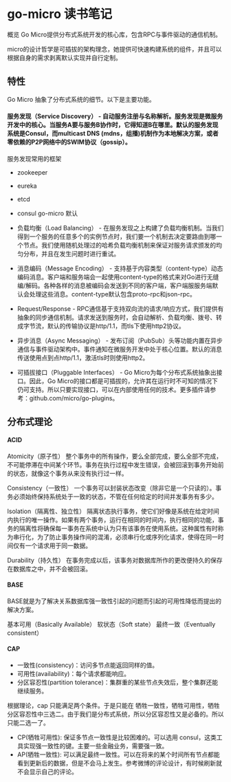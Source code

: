 # go-micro 读书笔记
概览
Go Micro提供分布式系统开发的核心库，包含RPC与事件驱动的通信机制。

micro的设计哲学是可插拔的架构理念，她提供可快速构建系统的组件，并且可以根据自身的需求剥离默认实现并自行定制。


## 特性
Go Micro 抽象了分布式系统的细节。以下是主要功能。

#### 服务发现（Service Discovery） - 自动服务注册与名称解析。服务发现是微服务开发中的核心。当服务A要与服务B协作时，它得知道B在哪里。默认的服务发现系统是Consul，而multicast DNS (mdns，组播)机制作为本地解决方案，或者零依赖的P2P网络中的SWIM协议（gossip）。
服务发现常用的框架 
- zookeeper
- eureka
- etcd
- consul go-micro 默认

- 负载均衡（Load Balancing） - 在服务发现之上构建了负载均衡机制。当我们得到一个服务的任意多个的实例节点时，我们要一个机制去决定要路由到哪一个节点。我们使用随机处理过的哈希负载均衡机制来保证对服务请求颁发的均匀分布，并且在发生问题时进行重试。
- 消息编码（Message Encoding） - 支持基于内容类型（content-type）动态编码消息。客户端和服务端会一起使用content-type的格式来对Go进行无缝编/解码。各种各样的消息被编码会发送到不同的客户端，客户端服服务端默认会处理这些消息。content-type默认包含proto-rpc和json-rpc。
- Request/Response - RPC通信基于支持双向流的请求/响应方式，我们提供有抽象的同步通信机制。请求发送到服务时，会自动解析、负载均衡、拨号、转成字节流，默认的传输协议是http/1.1，而tls下使用http2协议。
- 异步消息（Async Messaging） - 发布订阅（PubSub）头等功能内置在异步通信与事件驱动架构中。事件通知在微服务开发中处于核心位置。默认的消息传送使用点到点http/1.1，激活tls时则使用http2。
- 可插拔接口（Pluggable Interfaces） - Go Micro为每个分布式系统抽象出接口。因此，Go Micro的接口都是可插拔的，允许其在运行时不可知的情况下仍可支持。所以只要实现接口，可以在内部使用任何的技术。更多插件请参考：github.com/micro/go-plugins。

## 分布式理论

#### ACID
Atomicity（原子性）
整个事务中的所有操作，要么全部完成，要么全部不完成，不可能停滞在中间某个环节。事务在执行过程中发生错误，会被回滚到事务开始前的状态，就像这个事务从来没有执行过一样。

Consistency（一致性）
一个事务可以封装状态改变（除非它是一个只读的）。事务必须始终保持系统处于一致的状态，不管在任何给定的时间并发事务有多少。

Isolation（隔离性、独立性）
隔离状态执行事务，使它们好像是系统在给定时间内执行的唯一操作。如果有两个事务，运行在相同的时间内，执行相同的功能，事务的隔离性将确保每一事务在系统中认为只有该事务在使用系统。这种属性有时称为串行化，为了防止事务操作间的混淆，必须串行化或序列化请求，使得在同一时间仅有一个请求用于同一数据。

Durability（持久性）
在事务完成以后，该事务对数据库所作的更改便持久的保存在数据库之中，并不会被回滚。

#### BASE
BASE就是为了解决关系数据库强一致性引起的问题而引起的可用性降低而提出的解决方案。

基本可用（Basically Available）
软状态（Soft state）
最终一致（Eventually consistent）

#### CAP
- 一致性(consistency)：访问多节点能返回同样的值。
- 可用性(availability)：每个请求都能响应。
- 分区容忍性(partition tolerance)：集群重的某些节点失效后，整个集群还能继续服务。

根据理论，cap 只能满足两个条件。于是只能在 牺牲一致性，牺牲可用性，牺牲分区容忍性中三选二。由于我们是分布式系统，所以分区容忍性又是必备的。所以只能二选一了。
- CP(牺牲可用性): 保证多节点一致性是比较困难的。可以选用 consul，这类工具实现强一致性的键。主要一些金融业务，需要强一致。
- AP(牺牲一致性): 可以满足最终一致性。可以在将来的某个时间所有节点都能看到更新后的数据，但是不会马上发生。参考微博的评论设计，有时候刷新就不会显示自己的评论。